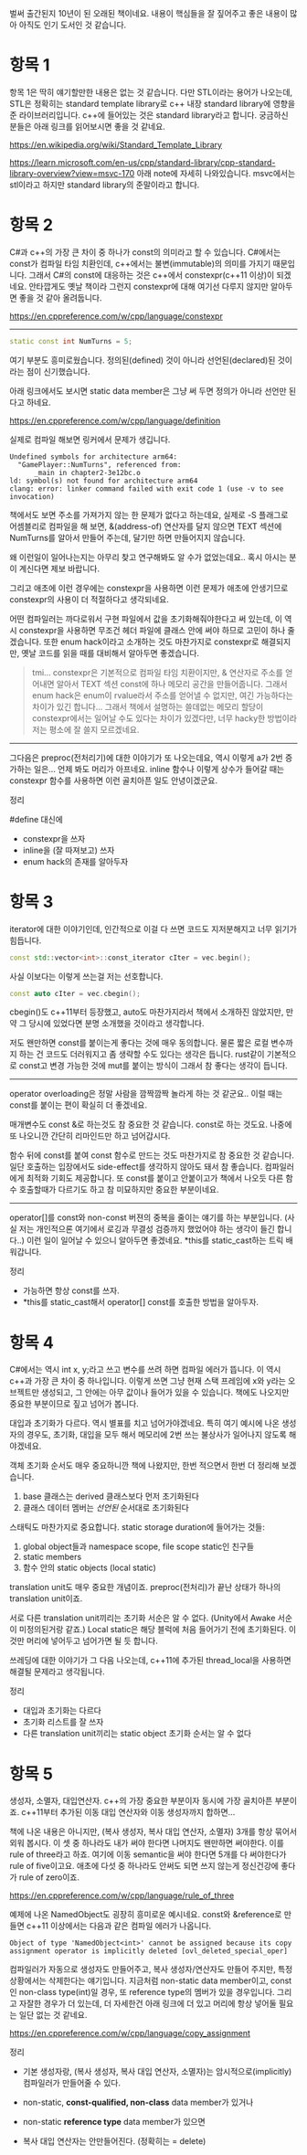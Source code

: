 
벌써 출간된지 10년이 된 오래된 책이네요. 내용이 핵심들을 잘 짚어주고 좋은 내용이 많아 아직도 인기 도서인 것 같습니다.

# 항목 1
항목 1은 딱히 얘기할만한 내용은 없는 것 같습니다.
다만 STL이라는 용어가 나오는데, STL은 정확히는 standard template library로 c++ 내장 standard library에 영향을 준 라이브러리입니다. c++에 들어있는 것은 standard library라고 합니다. 궁금하신 분들은 아래 링크를 읽어보시면 좋을 것 같네요.

https://en.wikipedia.org/wiki/Standard_Template_Library

https://learn.microsoft.com/en-us/cpp/standard-library/cpp-standard-library-overview?view=msvc-170
아래 note에 자세히 나와있습니다. msvc에서는 stl이라고 하지만 standard library의 준말이라고 합니다.

# 항목 2
C#과 c++의 가장 큰 차이 중 하나가 const의 의미라고 할 수 있습니다. C#에서는 const가 컴파일 타임 치환인데, c++에서는 불변(immutable)의 의미를 가지기 때문입니다. 그래서 C#의 const에 대응하는 것은 c++에서 constexpr(c++11 이상)이 되겠네요. 안타깝게도 옛날 책이라 그런지 constexpr에 대해 여기선 다루지 않지만 알아두면 좋을 것 같아 올려둡니다.

https://en.cppreference.com/w/cpp/language/constexpr

---

```cpp
static const int NumTurns = 5;
```
여기 부분도 흥미로웠습니다. 정의된(defined) 것이 아니라 선언된(declared)된 것이라는 점이 신기했습니다.

아래 링크에서도 보시면 static data member은 그냥 써 두면 정의가 아니라 선언만 된다고 하네요.

https://en.cppreference.com/w/cpp/language/definition

실제로 컴파일 해보면 링커에서 문제가 생깁니다.

```
Undefined symbols for architecture arm64:
  "GamePlayer::NumTurns", referenced from:
      _main in chapter2-3e12bc.o
ld: symbol(s) not found for architecture arm64
clang: error: linker command failed with exit code 1 (use -v to see invocation)
```

책에서도 보면 주소를 가져가지 않는 한 문제가 없다고 하는데요, 실제로 -S 플래그로 어셈블리로 컴파일을 해 보면, &(address-of) 연산자를 달지 않으면 TEXT 섹션에 NumTurns를 알아서 만들어 주는데, 달기만 하면 만들어지지 않습니다.

왜 이런일이 일어나는지는 아무리 찾고 연구해봐도 알 수가 없었는데요.. 혹시 아시는 분이 계신다면 제보 바랍니다.

그리고 애초에 이런 경우에는 constexpr을 사용하면 이런 문제가 애초에 안생기므로 constexpr의 사용이 더 적절하다고 생각되네요.

어떤 컴파일러는 까다로워서 구현 파일에서 값을 초기화해줘야한다고 써 있는데,  이 역시 constexpr을 사용하면 무조건 헤더 파일에 클래스 안에 써야 하므로 고민이 하나 줄겠습니다.
또한 enum hack이라고 소개하는 것도 마찬가지로 constexpr로 해결되지만, 옛날 코드를 읽을 때를 대비해서 알아두면 좋겠습니다.

> tmi...
constexpr은 기본적으로 컴파일 타임 치환이지만, & 연산자로 주소를 얻어내면 알아서 TEXT 섹션 const에 하나 메모리 공간을 만들어줍니다. 그래서 enum hack은 enum이 rvalue라서 주소를 얻어낼 수 없지만, 여긴 가능하다는 차이가 있긴 합니다... 그래서 책에서 설명하는 쓸데없는 메모리 할당이 constexpr에서는 일어날 수도 있다는 차이가 있겠다만, 너무 hacky한 방법이라 저는 평소에 잘 쓸지 모르겠네요.

---

그다음은 preproc(전처리기)에 대한 이야기가 또 나오는데요, 역시 이렇게 a가 2번 증가하는 일은... 언제 봐도 머리가 아프네요. inline 함수나 이렇게 상수가 들어갈 때는 constexpr 함수를 사용하면 이런 골치아픈 일도 안녕이겠군요.

정리

#define 대신에
- constexpr을 쓰자
- inline을 (잘 따져보고) 쓰자
- enum hack의 존재를 알아두자

# 항목 3
iterator에 대한 이야기인데, 인간적으로 이걸 다 쓰면 코드도 지저분해지고 너무 읽기가 힘듭니다.

```cpp
const std::vector<int>::const_iterator cIter = vec.begin();
```

사실 이보다는 이렇게 쓰는걸 저는 선호합니다.

```cpp
const auto cIter = vec.cbegin();
```

cbegin()도 c++11부터 등장했고, auto도 마찬가지라서 책에서 소개하진 않았지만, 만약 그 당시에 있었다면 분명 소개했을 것이라고 생각합니다.

저도 왠만하면 const를 붙이는게 좋다는 것에 매우 동의합니다. 물론 짧은 로컬 변수까지 하는 건 코드도 더러워지고 좀 생략할 수도 있다는 생각은 듭니다. rust같이 기본적으로 const고 변경 가능한 것에 mut를 붙이는 방식이 그래서 참 좋다는 생각이 듭니다.

---
operator overloading은 정말 사람을 깜짝깜짝 놀라게 하는 것 같군요.. 이럴 때는 const를 붙이는 편이 확실히 더 좋겠네요.

매개변수도 const &로 하는것도 참 중요한 것 같습니다. const로 하는 것도요. 나중에 또 나오니깐 간단히 리마인드만 하고 넘어갑시다.

함수 뒤에 const를 붙여 const 함수로 만드는 것도 마찬가지로 참 중요한 것 같습니다. 일단 호출하는 입장에서도 side-effect를 생각하지 않아도 돼서 참 좋습니다. 컴파일러에게 최적화 기회도 제공합니다.
또 const를 붙이고 안붙이고가 책에서 나오듯 다른 함수 호출할때가 다르기도 하고 참 미묘하지만 중요한 부분이네요.

---

operator[]를 const와 non-const 버젼의 중복을 줄이는 얘기를 하는 부분입니다. (사실 저는 개인적으론 여기에서 로깅과 무결성 검증까지 했었어야 하는 생각이 들긴 합니다..) 이런 일이 일어날 수 있으니 알아두면 좋겠네요. \*this를 static_cast하는 트릭 배워갑니다.

정리
- 가능하면 항상 const를 쓰자.
- \*this를 static_cast해서 operator[] const를 호출한 방법을 알아두자.

# 항목 4

C#에서는 역시 int x, y;라고 쓰고 변수를 쓰려 하면 컴파일 에러가 뜹니다. 이 역시 c++과 가장 큰 차이 중 하나입니다. 이렇게 쓰면 그냥 현재 스택 프레임에 x와 y라는 오브젝트만 생성되고, 그 안에는 아무 값이나 들어가 있을 수 있습니다. 책에도 나오지만 중요한 부분이므로 짚고 넘어가 봅니다.

대입과 초기화가 다르다. 역시 별표를 치고 넘어가야겠네요.
특히 여기 예시에 나온 생성자의 경우도, 초기화, 대입을 모두 해서 메모리에 2번 쓰는 불상사가 일어나지 않도록 해야겠네요.

객체 초기화 순서도 매우 중요하니깐 책에 나왔지만, 한번 적으면서 한번 더 정리해 보겠습니다.
1. base 클래스는 derived 클래스보다 먼저 초기화된다
2. 클래스 데이터 멤버는 *선언된* 순서대로 초기화된다

스태틱도 마찬가지로 중요합니다. static storage duration에 들어가는 것들:
1. global object들과 namespace scope, file scope static인 친구들
2. static members
3. 함수 안의 static objects (local static)

translation unit도 매우 중요한 개념이죠. preproc(전처리)가 끝난 상태가 하나의 translation unit이죠.

서로 다른 translation unit끼리는 초기화 서순은 알 수 없다. (Unity에서 Awake 서순이 미정의된거랑 같죠.) Local static은 해당 블럭에 처음 들어가기 전에 초기화된다. 이것만 머리에 넣어두고 넘어가면 될 듯 합니다.

쓰레딩에 대한 이야기가 그 다음 나오는데, c++11에 추가된 thread_local을 사용하면 해결될 문제라고 생각됩니다.

정리
- 대입과 초기화는 다르다
- 초기화 리스트를 잘 쓰자
- 다른 translation unit끼리는 static object 초기화 순서는 알 수 없다

# 항목 5
생성자, 소멸자, 대입연산자. c++의 가장 중요한 부분이자 동시에 가장 골치아픈 부분이죠. c++11부터 추가된 이동 대입 연산자와 이동 생성자까지 합하면...

책에 나온 내용은 아니지만, (복사 생성자, 복사 대입 연산자, 소멸자) 3개를 항상 묶어서 외워 봅시다. 이 셋 중 하나라도 내가 써야 한다면 나머지도 왠만하면 써야한다. 이를 rule of three라고 하죠. 여기에 이동 semantic을 써야 한다면 5개를 다 써야한다가 rule of five이고요. 애초에 다섯 중 하나라도 안써도 되면 쓰지 않는게 정신건강에 좋다가 rule of zero이죠.

https://en.cppreference.com/w/cpp/language/rule_of_three

예제에 나온 NamedObject도 굉장히 흥미로운 예시네요. const와 &reference로 만들면 c++11 이상에서는 다음과 같은 컴파일 에러가 나옵니다.
```
Object of type 'NamedObject<int>' cannot be assigned because its copy assignment operator is implicitly deleted [ovl_deleted_special_oper]
```
컴파일러가 자동으로 생성자도 만들어주고, 복사 생성자/연산자도 만들어 주지만, 특정 상황에서는 삭제한다는 얘기입니다. 지금처럼 non-static data member이고, const인 non-class type(int)일 경우, 또 reference type의 멤버가 있을 경우입니다. 그리고 자잘한 경우가 더 있는데, 더 자세한건 아래 링크에 더 있고 머리에 항상 넣어둘 필요는 일단 없는 것 같네요.

https://en.cppreference.com/w/cpp/language/copy_assignment

정리
- 기본 생성자랑, (복사 생성자, 복사 대입 연산자, 소멸자)는 암시적으로(implicitly) 컴파일러가 만들어줄 수 있다.

- non-static, **const-qualified, non-class** data member가 있거나
- non-static **reference type** data member가 있으면
- 복사 대입 연산자는 안만들어진다. (정확히는 = delete)


